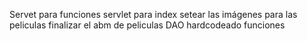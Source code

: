 Servet para funciones
servlet para index
setear las imágenes para las peliculas
finalizar el abm de peliculas
DAO hardcodeado funciones
